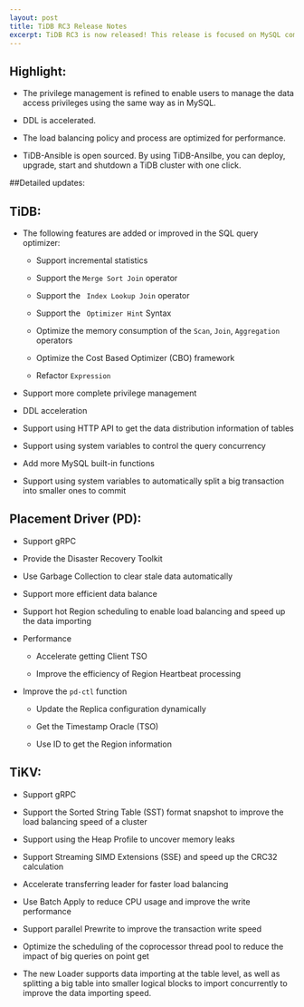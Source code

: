 ```yaml
---
layout: post
title: TiDB RC3 Release Notes
excerpt: TiDB RC3 is now released! This release is focused on MySQL compatibility, SQL optimization, stability, and performance.
---
```

 

## Highlight:

- The privilege management is refined to enable users to manage the data access privileges using the same way as in MySQL.

- DDL is accelerated. 

- The load balancing policy and process are optimized for performance.

- TiDB-Ansible is open sourced. By using TiDB-Ansilbe, you can deploy, upgrade, start and shutdown a TiDB cluster with one click.

##Detailed updates:

## TiDB:

- The following features are added or improved in the SQL query optimizer:

    - Support incremental statistics

    - Support the ` Merge Sort Join ` operator

    - Support the ` Index Lookup Join` operator

    - Support the ` Optimizer Hint` Syntax

    - Optimize the memory consumption of the `Scan`, `Join`, `Aggregation` operators

    - Optimize the Cost Based Optimizer (CBO) framework

    - Refactor `Expression`

- Support more complete privilege management

- DDL acceleration

- Support using HTTP API to get the data distribution information of tables

- Support using system variables to control the query concurrency 

- Add more MySQL built-in functions

- Support using system variables to automatically split a big transaction into smaller ones to commit

## Placement Driver (PD):

- Support gRPC

- Provide the Disaster Recovery Toolkit

- Use Garbage Collection to clear stale data automatically

- Support more efficient data balance

- Support hot Region scheduling to enable load balancing and speed up the data importing

- Performance

    - Accelerate getting Client TSO

    - Improve the efficiency of Region Heartbeat processing

- Improve the `pd-ctl` function

    - Update the Replica configuration dynamically 

    - Get the Timestamp Oracle (TSO)

    - Use ID to get the Region information   

## TiKV:

- Support gRPC

- Support the Sorted String Table (SST) format snapshot to improve the load balancing speed of a cluster

- Support using the Heap Profile to uncover memory leaks

- Support Streaming SIMD Extensions (SSE) and speed up the CRC32 calculation

- Accelerate transferring leader for faster load balancing

- Use Batch Apply to reduce CPU usage and improve the write performance

- Support parallel Prewrite to improve the transaction write speed

- Optimize the scheduling of the coprocessor thread pool to reduce the impact of big queries on point get

- The new Loader supports data importing at the table level, as well as splitting a big table into smaller logical blocks to import concurrently to improve the data importing speed.

